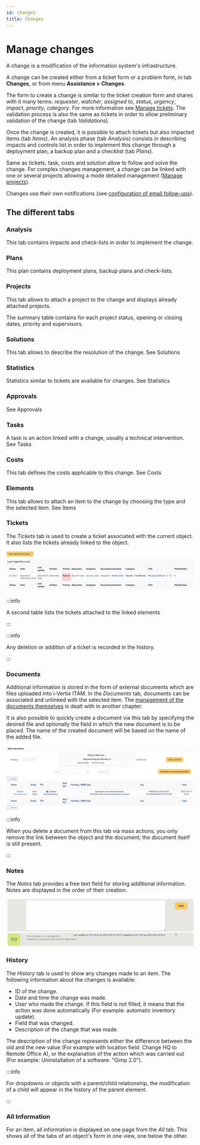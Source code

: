 ```yaml
---
id: changes
title: Changes
---
```


# Manage changes

A change is a modification of the information system's infrastructure.

A change can be created either from a ticket form or a problem form, in
tab **Changes**, or from menu **Assistance \> Changes**.

The form to create a change is similar to the ticket creation form and
shares with it many terms: *requester*, *watcher*, *assigned to*,
*status*, *urgency*, *impact*, *priority*, *category*. For more
information see
[Manage tickets](../../modules/assistance/tickets/ticketmanagement). The validation process is also the same as tickets in order
to allow preliminary validation of the change (tab *Validations*).

Once the change is created, it is possible to attach tickets but also
impacted items (tab *Items*). An analysis phase (tab *Analysis*)
consists in describing impacts and controls list in order to implement
this change through a deployment plan, a backup plan and a checklist
(tab *Plans*).

Same as tickets, task, costs and solution allow to follow and solve the
change. For complex changes management, a change can be linked with one
or several projects allowing a mode detailed management
([Manage projects](../../modules/tools/projects)).

Changes use their own notifications (see
[configuration of email follow-ups](../../modules/configuration/notifications/email_notifications)).

## The different tabs

### Analysis

This tab contains impacts and check-lists in order to implement the
change.

### Plans

This plan contains deployment plans, backup plans and check-lists.

### Projects

This tab allows to attach a project to the change and displays already
attached projects.

The summary table contains for each project status, opening or closing
dates, priority and supervisors.

### Solutions

This tab allows to describe the resolution of the change. See
Solutions

### Statistics

Statistics similar to tickets are available for changes. See
Statistics

### Approvals

See
Approvals

### Tasks

A task is an action linked with a change, usually a technical
intervention. See
Tasks

### Costs

This tab defines the costs applicable to this change. See
Costs

### Elements

This tab allows to attach an item to the change by choosing the type and
the selected item. See
Items

### Tickets

The *Tickets* tab is used to create a ticket associated with the current
object. It also lists the tickets already linked to the object.

![Image of the ticket list](../../assets/modules/tabs/images/tickets.png)

:::info

A second table lists the tickets attached to the linked elements

:::

:::info

Any deletion or addition of a ticket is recorded in the history.

:::

### Documents

Additional information is stored in the form of external documents which
are files uploaded into i-Vertix ITAM. In the *Documents* tab, documents can be
associated and unlinked with the selected item. The
[management of the documents themselves](../../modules/management/documents) is dealt with in another chapter.

It is also possible to quickly create a document via this tab by
specifying the desired file and optionally the field in which the new
document is to be placed. The name of the created document will be based
on the name of the added file.

![Document creation screen](../../assets/modules/tabs/images/documents.png)

:::info

When you delete a document from this tab via mass actions, you only
remove the link between the object and the document; the document
itself is still present.

:::

### Notes

The *Notes* tab provides a free text field for storing additional
information. Notes are displayed in the order of their creation.

![View and enter a note](../../assets/modules/tabs/images/notes.png)

### History

The *History* tab is used to show any changes made to an item. The
following information about the changes is available:

- ID of the change.
- Date and time the change was made.
- User who made the change. If this field is not filled, it means that
  the action was done automatically (For example: automatic inventory
  update).
- Field that was changed.
- Description of the change that was made.

The description of the change represents either the difference between
the old and the new value (For example with location field: Change HQ to
Remote Office A), or the explanation of the action which was carried out
(For example: Uninstallation of a software: "Gimp 2.0").

:::info

For dropdowns or objects with a parent/child relationship, the
modification of a child will appear in the history of the parent
element.

:::

### All Information

For an item, all information is displayed on one page from the *All*
tab. This shows all of the tabs of an object's form in one view, one
below the other.
